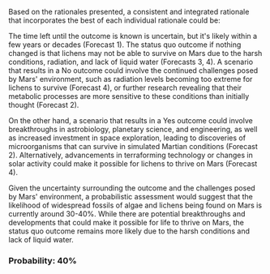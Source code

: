 Based on the rationales presented, a consistent and integrated rationale that incorporates the best of each individual rationale could be:

The time left until the outcome is known is uncertain, but it's likely within a few years or decades (Forecast 1). The status quo outcome if nothing changed is that lichens may not be able to survive on Mars due to the harsh conditions, radiation, and lack of liquid water (Forecasts 3, 4). A scenario that results in a No outcome could involve the continued challenges posed by Mars' environment, such as radiation levels becoming too extreme for lichens to survive (Forecast 4), or further research revealing that their metabolic processes are more sensitive to these conditions than initially thought (Forecast 2).

On the other hand, a scenario that results in a Yes outcome could involve breakthroughs in astrobiology, planetary science, and engineering, as well as increased investment in space exploration, leading to discoveries of microorganisms that can survive in simulated Martian conditions (Forecast 2). Alternatively, advancements in terraforming technology or changes in solar activity could make it possible for lichens to thrive on Mars (Forecast 4).

Given the uncertainty surrounding the outcome and the challenges posed by Mars' environment, a probabilistic assessment would suggest that the likelihood of widespread fossils of algae and lichens being found on Mars is currently around 30-40%. While there are potential breakthroughs and developments that could make it possible for life to thrive on Mars, the status quo outcome remains more likely due to the harsh conditions and lack of liquid water.

### Probability: 40%